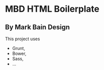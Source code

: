 MBD HTML Boilerplate
===

By Mark Bain Design
---

This project uses 
* Grunt, 
* Bower, 
* Sass,
* ...
